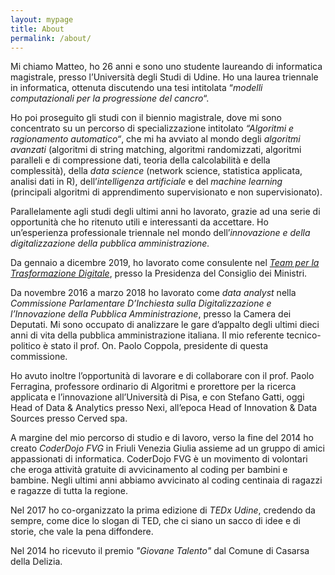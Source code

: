 ```yaml
---
layout: mypage
title: About
permalink: /about/
---
```


Mi chiamo Matteo, ho 26 anni e sono uno studente laureando di informatica magistrale, presso l’Università degli Studi di Udine. Ho una laurea triennale in informatica, ottenuta discutendo una tesi intitolata “<i>modelli computazionali per la progressione del cancro</i>“.

Ho poi proseguito gli studi con il biennio magistrale, dove mi sono concentrato su un percorso di specializzazione intitolato <i>“Algoritmi e ragionamento automatico“</i>, che mi ha avviato al mondo degli <i>algoritmi avanzati</i> (algoritmi di string matching, algoritmi randomizzati, algoritmi paralleli e di compressione dati, teoria della calcolabilità e della complessità), della <i>data science</i> (network science, statistica applicata, analisi dati in R), dell’<i>intelligenza artificiale</i> e del <i>machine learning</i> (principali algoritmi di apprendimento supervisionato e non supervisionato).

Parallelamente agli studi degli ultimi anni ho lavorato, grazie ad una serie di opportunità che ho ritenuto utili e interessanti da accettare. Ho un’esperienza professionale triennale nel mondo dell’<i>innovazione e della digitalizzazione della pubblica amministrazione.</i>

Da gennaio a dicembre 2019, ho lavorato come consulente nel <i>[Team per la Trasformazione Digitale](teamdigitalelink)</i>, presso la Presidenza del Consiglio dei Ministri.

Da novembre 2016 a marzo 2018 ho lavorato come <i>data analyst</i> nella <i>Commissione Parlamentare D’Inchiesta sulla Digitalizzazione e l’Innovazione della Pubblica Amministrazione</i>, presso la Camera dei Deputati. Mi sono occupato di analizzare le gare d’appalto degli ultimi dieci anni di vita della pubblica amministrazione italiana. Il mio referente tecnico-politico è stato il prof. On. Paolo Coppola, presidente di questa commissione.

Ho avuto inoltre l’opportunità di lavorare e di collaborare con il prof. Paolo Ferragina, professore ordinario di Algoritmi e prorettore per la ricerca applicata e l’innovazione all’Università di Pisa, e con Stefano Gatti, oggi Head of Data & Analytics presso Nexi, all’epoca Head of Innovation & Data Sources presso Cerved spa.

A margine del mio percorso di studio e di lavoro, verso la fine del 2014 ho creato <i>CoderDojo FVG</i> in Friuli Venezia Giulia assieme ad un gruppo di amici appassionati di informatica. CoderDojo FVG è un movimento di volontari che eroga attività gratuite di avvicinamento al coding per bambini e bambine. Negli ultimi anni abbiamo avvicinato al coding centinaia di ragazzi e ragazze di tutta la regione.

Nel 2017 ho co-organizzato la prima edizione di <i>TEDx Udine</i>, credendo da sempre, come dice lo slogan di TED, che ci siano un sacco di idee e di storie, che vale la pena diffondere.

Nel 2014 ho ricevuto il premio <i>"Giovane Talento"</i> dal Comune di Casarsa della Delizia.

[teamdigitalelink]: https://teamdigitale.governo.it/
